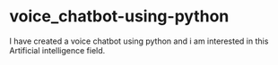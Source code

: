 # voice_chatbot-using-python
I have created a voice chatbot using python and i am interested in this Artificial intelligence field.
